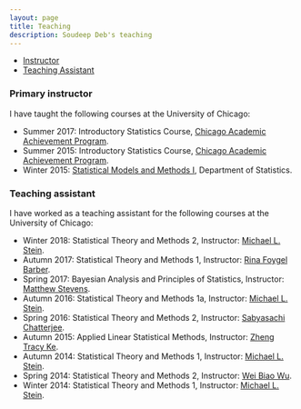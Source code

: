```yaml
---
layout: page
title: Teaching
description: Soudeep Deb's teaching
---
```


<div class="navbar">
    <div class="navbar-inner">
        <ul class="nav">
            <li><a href="#instructor">Instructor</a></li>
            <li><a href="#assistant">Teaching Assistant</a></li>
        </ul>
    </div>
</div>

### <a name="instructor"></a>Primary instructor

I have taught the following courses at the University of Chicago:

* Summer 2017: Introductory Statistics Course, [Chicago Academic Achievement Program](https://caap.uchicago.edu/).
* Summer 2015: Introductory Statistics Course, [Chicago Academic Achievement Program](https://caap.uchicago.edu/).
* Winter 2015: [Statistical Models and Methods I](http://galton.uchicago.edu/courseinfo/courses/2015/win/ann/w23400-3.shtml), Department of Statistics.

### <a name="assistant"></a>Teaching assistant

I have worked as a teaching assistant for the following courses at the University of Chicago:

* Winter 2018: Statistical Theory and Methods 2, Instructor: [Michael L. Stein](http://galton.uchicago.edu/faculty/stein.shtml).
* Autumn 2017: Statistical Theory and Methods 1, Instructor: [Rina Foygel Barber](http://galton.uchicago.edu/faculty/barber.shtml).
* Spring 2017: Bayesian Analysis and Principles of Statistics, Instructor: [Matthew Stevens](http://galton.uchicago.edu/faculty/stephens.shtml).
* Autumn 2016: Statistical Theory and Methods 1a, Instructor: [Michael L. Stein](http://galton.uchicago.edu/faculty/stein.shtml).
* Spring 2016: Statistical Theory and Methods 2, Instructor: [Sabyasachi Chatterjee](http://www.stat.uchicago.edu/~sabyasachi/).
* Autumn 2015: Applied Linear Statistical Methods, Instructor: [Zheng Tracy Ke](http://galton.uchicago.edu/faculty/ke.shtml).
* Autumn 2014: Statistical Theory and Methods 1, Instructor: [Michael L. Stein](http://galton.uchicago.edu/faculty/stein.shtml).
* Spring 2014: Statistical Theory and Methods 2, Instructor: [Wei Biao Wu](http://www.stat.uchicago.edu/faculty/wu.shtml).
* Winter 2014: Statistical Theory and Methods 1, Instructor: [Michael L. Stein](http://galton.uchicago.edu/faculty/stein.shtml).



